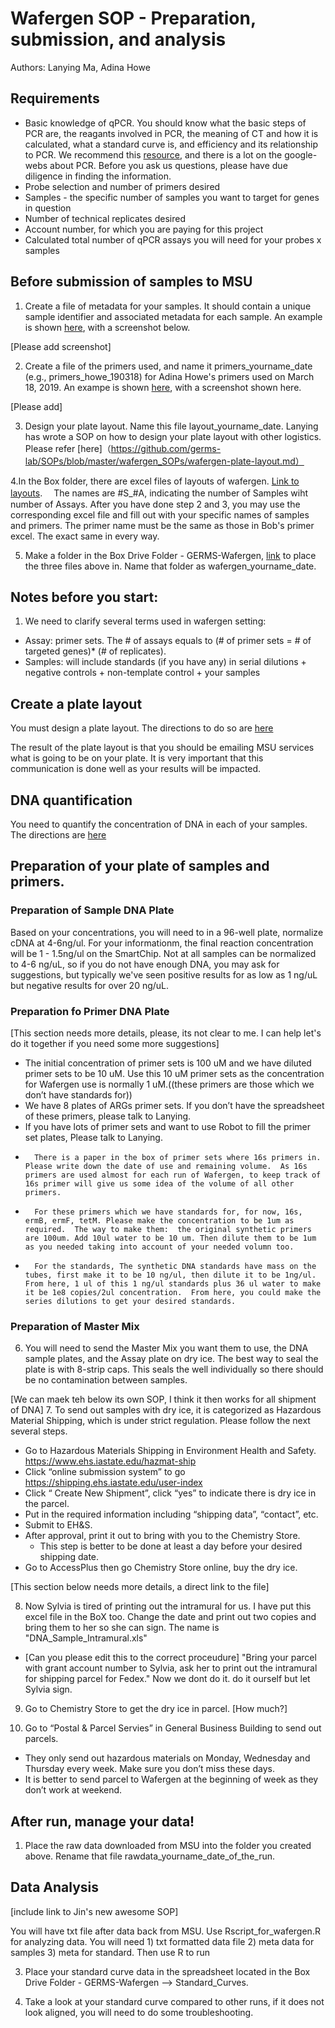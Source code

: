 # Wafergen SOP - Preparation, submission, and analysis

Authors:  Lanying Ma, Adina Howe

## Requirements
- Basic knowledge of qPCR. You should know what the basic steps of PCR are, the reagants involved in PCR, the meaning of CT and how it is calculated, what a standard curve is, and efficiency and its relationship to PCR.  We recommend this [resource](https://www.bio-rad.com/webroot/web/pdf/lsr/literature/Bulletin_5279.pdf), and there is a lot on the google-webs about PCR.  Before you ask us questions, please have due diligence in finding the information.
- Probe selection and number of primers desired
- Samples - the specific number of samples you want to target for genes in question
- Number of technical replicates desired
- Account number, for which you are paying for this project
- Calculated total number of qPCR assays you will need for your probes x samples

## Before submission of samples to MSU

1. Create a file of metadata for your samples.  It should contain a unique sample identifier and associated metadata for each sample.  An example is shown [here](https://github.com/germs-lab/SOPs/blob/master/datasheets/meta_fix.csv), with a screenshot below.

[Please add screenshot]

2. Create a file of the primers used, and name it primers_yourname_date (e.g., primers_howe_190318) for Adina Howe's primers used on March 18, 2019.  An exampe is shown [here](https://github.com/germs-lab/SOPs/blob/master/datasheets/meta_standard.csv), with a screenshot shown here.

[Please add]

3. Design your plate layout. Name this file layout_yourname_date. Lanying has wrote a SOP on how to design your plate layout with other logistics.  Please refer [here]（https://github.com/germs-lab/SOPs/blob/master/wafergen_SOPs/wafergen-plate-layout.md）


4.In the Box folder, there are excel files of layouts of wafergen.  [Link to layouts](https://iastate.app.box.com/folder/69923026206). 　The names are #S_#A, indicating the number of Samples wiht number of Assays.  After you have done step 2 and 3, you may use the corresponding excel file and fill out with your specific names of samples and primers.  The primer name must be the same as those in Bob's primer excel.  The exact same in every way.

5. Make a folder in the Box Drive Folder - GERMS-Wafergen, [link](https://iastate.box.com/s/g0tt6382aagmd3eut4at2bgljhipi53g) to place the three files above in.  Name that folder as wafergen_yourname_date.


## Notes before you start:
1.	 We need to clarify several terms used in wafergen setting:
* Assay: primer sets.  The # of assays equals to (# of primer sets = # of targeted genes)* (# of replicates).
* Samples: will include standards (if you have any) in serial dilutions + negative controls + non-template control + your samples 

## Create a plate layout

You must design a plate layout.  The directions to do so are [here](https://github.com/germs-lab/SOPs/blob/master/wafergen_SOPs/wafergen-plate-layout.md)

The result of the plate layout is that you should be emailing MSU services what is going to be on your plate.  It is very important that this communication is done well as your results will be impacted.

## DNA quantification

You need to quantify the concentration of DNA in each of your samples.  The directions are [here](https://github.com/germs-lab/SOPs/blob/master/DNA_SOPs/Quant-iT_dsDNA_Assay.md)

## Preparation of your plate of samples and primers.

### Preparation of Sample DNA Plate
Based on your concentrations, you will need to in a 96-well plate, normalize cDNA at 4-6ng/ul. For your informationm, the final reaction concentration will be 1 - 1.5ng/ul on the SmartChip. Not at all samples can be normalized to 4-6 ng/uL, so if you do not have enough DNA, you may ask for suggestions, but typically we've seen positive results for as low as 1 ng/uL but negative results for over 20 ng/uL.

### Preparation fo Primer DNA Plate
[This section needs more details, please, its not clear to me.  I can help let's do it together if you need some more suggestions]
*  The initial concentration of primer sets is 100 uM and we have diluted primer sets to be 10 uM.  Use this 10 uM primer sets as the concentration for Wafergen use is normally 1 uM.((these primers are those which we don’t have standards for))
*  We have 8 plates of ARGs primer sets.  If you don’t have the spreadsheet of these primers, please talk to Lanying.
*  If you have lots of primer sets and want to use Robot to fill the primer set plates, Please talk to Lanying.
*       There is a paper in the box of primer sets where 16s primers in. Please write down the date of use and remaining volume.  As 16s primers are used almost for each run of Wafergen, to keep track of 16s primer will give us some idea of the volume of all other primers.
*       For these primers which we have standards for, for now, 16s, ermB, ermF, tetM. Please make the concentration to be 1um as required.  The way to make them:  the original synthetic primers are 100um. Add 10ul water to be 10 um. Then dilute them to be 1um as you needed taking into account of your needed volumn too.
*       For the standards, The synthetic DNA standards have mass on the tubes, first make it to be 10 ng/ul, then dilute it to be 1ng/ul. From here, 1 ul of this 1 ng/ul standards plus 36 ul water to make it be 1e8 copies/2ul concentration.  From here, you could make the series dilutions to get your desired standards.

### Preparation of Master Mix
6.	You will need to send the Master Mix you want them to use, the DNA sample plates, and the Assay plate on dry ice.  The best way to seal the plate is with 8-strip caps. This seals the well individually so there should be no contamination between samples.

[We can maek teh below its own SOP, I think it then works for all shipment of DNA]
7.	 To send out samples with dry ice, it is categorized as Hazardous Material Shipping, which is under strict regulation.  Please follow the next several steps.
*	Go to Hazardous Materials Shipping in Environment Health and Safety. https://www.ehs.iastate.edu/hazmat-ship
*	Click “online submission system” to go https://shipping.ehs.iastate.edu/user-index
*	Click “ Create New Shipment”, click “yes” to indicate there is dry ice in the parcel.
*	Put in the required information including “shipping data”, “contact”, etc. 
*	Submit to EH&S.
*	After approval, print it out to bring with you to the Chemistry Store.
    * This step is better to be done at least a day before your desired shipping date.
*	Go to AccessPlus then go Chemistry Store online, buy the dry ice.

[This section below needs more details, a direct link to the file]

8.	Now Sylvia is tired of printing out the intramural for us.  I have put this excel file in the BoX too. Change the date and print out two copies and bring them to her so she can sign. The name is "DNA_Sample_Intramural.xls"
* [Can you please edit this to the correct proceudure]  "Bring your parcel with grant account number to Sylvia, ask her to print out the intramural for shipping parcel for Fedex." Now we dont do it.  do it ourself but let Sylvia sign.

9.	Go to Chemistry Store to get the dry ice in parcel. [How much?]

10.	Go to “Postal & Parcel Servies” in General Business Building to send out parcels.
*	They only send out hazardous materials on Monday, Wednesday and Thursday every week.  Make sure you don’t miss these days.
*	It is better to send parcel to Wafergen at the beginning of week as they don’t work at weekend.  

## After run, manage your data!

1.  Place the raw data downloaded from MSU into the folder you created above.  Rename that file rawdata_yourname_date_of_the_run.

## Data Analysis

[include link to Jin's new awesome SOP]

You will have txt file after data back from MSU. Use Rscript_for_wafergen.R for analyzing data. You will need 1) txt formatted data file 2) meta data for samples 3) meta for standard. Then use R to run

3.  Place your standard curve data in the spreadsheet located in the Box Drive Folder - GERMS-Wafergen --> Standard_Curves.  

4.  Take a look at your standard curve compared to other runs, if it does not look aligned, you will need to do some troubleshooting.  


